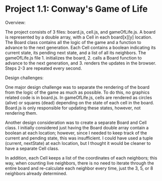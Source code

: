 Project 1.1: Conway's Game of Life
=====

Overview:

The project consists of 3 files: board.js, cell.js, and gameOfLife.js. A board is represented by a double array, with a Cell in each board[x][y] location. The Board class contains all the logic of the game and a function to advance to the next generation. Each Cell contains a boolean indicating its current state, its pending next state, and a list of all its neighbors. The gameOfLife.js file 1. initializes the board, 2. calls a Board function to advance to the next generation, and 3. renders the updates in the browser. Steps 2-3 are repeated every second. 

Design challenges:

One major design challenge was to separate the rendering of the board from the logic of the game as much as possible. To do this, no graphics related code is in board.js. In gameOfLife.js, cells are rendered as circles (alive) or squares (dead) depending on the state of each cell in the board. Board.js is only responsible for updating these states, however, not rendering them.

Another design consideration was to create a separate Board and Cell class. I initially considered just having the Board double array contain a boolean at each location; however, since I needed to keep track of the current and pending state, this was insufficient. I could have used a tuple (current, nextState) at each location, but I thought it would be cleaner to have a separate Cell class. 

In addition, each Cell keeps a list of the coordinates of each neighbors; this way, when counting live neighbors, there is no need to iterate through the entire board and re-calculate each neighbor every time, just the 3, 5, or 8 neighbors already determined. 
